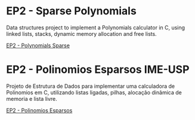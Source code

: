 # EP2 - Sparse Polynomials

Data structures project to implement a Polynomials calculator in C, using linked lists, stacks, dynamic memory allocation and free lists.

[EP2 - Polynomials Sparse](https://www.ime.usp.br/~reverbel/ccm128-13/eps/ep2/)

# EP2 - Polinomios Esparsos IME-USP

Projeto de Estrutura de Dados para implementar uma calculadora de Polinomios em C, utilizando listas ligadas, pilhas, alocação dinâmica de memoria e lista livre.

[EP2 - Polinomios Esparsos](https://www.ime.usp.br/~reverbel/ccm128-13/eps/ep2/)

